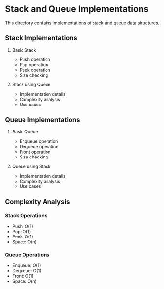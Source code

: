 # Stack and Queue Implementations

This directory contains implementations of stack and queue data structures.

## Stack Implementations

1. Basic Stack

   - Push operation
   - Pop operation
   - Peek operation
   - Size checking

2. Stack using Queue
   - Implementation details
   - Complexity analysis
   - Use cases

## Queue Implementations

1. Basic Queue

   - Enqueue operation
   - Dequeue operation
   - Front operation
   - Size checking

2. Queue using Stack
   - Implementation details
   - Complexity analysis
   - Use cases

## Complexity Analysis

### Stack Operations

- Push: O(1)
- Pop: O(1)
- Peek: O(1)
- Space: O(n)

### Queue Operations

- Enqueue: O(1)
- Dequeue: O(1)
- Front: O(1)
- Space: O(n)
